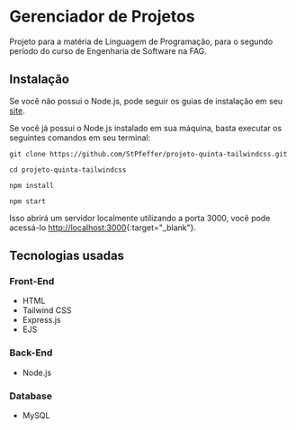 # Gerenciador de Projetos

Projeto para a matéria de Linguagem de Programação, para o segundo período do curso de Engenharia de Software na FAG.

## Instalação

Se você não possui o Node.js, pode seguir os guias de instalação em seu [site](https://nodejs.org/en/).

Se você já possui o Node.js instalado em sua máquina, basta executar os seguintes comandos em seu terminal:

```git
git clone https://github.com/StPfeffer/projeto-quinta-tailwindcss.git

cd projeto-quinta-tailwindcss

npm install

npm start
```

Isso abrirá um servidor localmente utilizando a porta 3000, você pode acessá-lo [http://localhost:3000](http://localhost:3000){:target="_blank"}.

## Tecnologias usadas

### Front-End

- HTML
- Tailwind CSS
- Express.js
- EJS

### Back-End

- Node.js

### Database

- MySQL
